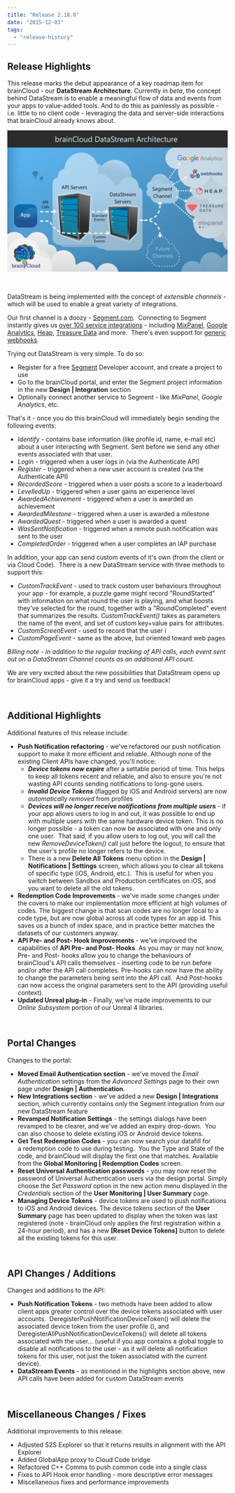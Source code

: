```yaml
---
title: "Release 2.18.0"
date: "2015-12-03"
tags: 
  - "release-history"
---
```


## Release Highlights

This release marks the debut appearance of a key roadmap item for brainCloud - our **DataStream Architecture**. Currently in _beta_, the concept behind DataStream is to enable a meaningful flow of data and events from your apps to value-added tools. And to do this as painlessly as possible - i.e. little to no client code - leveraging the data and server-side interactions that brainCloud already knows about.

[![brainCloud DataStream Architecture](images/brainCloud_datastream_architecture-1024x654.png)](/apidocs/wp-content/uploads/2015/12/brainCloud_datastream_architecture.png)

 

DataStream is being implemented with the concept of _extensible channels_ - which will be used to enable a great variety of integrations.

Our first channel is a doozy - [Segment.com](https://segment.com/overview).  Connecting to Segment instantly gives us [over 100 service integrations](https://segment.com/integrations) - including [MixPanel](https://segment.com/docs/integrations/mixpanel/), [Google Analytics](https://segment.com/docs/integrations/google-analytics/), [Heap](https://heapanalytics.com), [Treasure Data](https://segment.com/docs/integrations/treasure-data/) and more.  There's even support for [generic webhooks](https://segment.com/docs/integrations/webhooks/).

Trying out DataStream is very simple. To do so:

- Register for a free [Segment](http://www.segment.com) Developer account, and create a project to use
- Go to the brainCloud portal, and enter the Segment project information in the new **Design | Integration** section
- Optionally connect another service to Segment - like _MixPanel_, _Google Analytics_, etc.

That's it - once you do this brainCloud will immediately begin sending the following events:

- _Identify_ - contains base information (like profile id, name, e-mail etc) about a user interacting with Segment. Sent before we send any other events associated with that user.
- _Login_ - triggered when a user logs in (via the Authenticate API)
- _Register_ - triggered when a new user account is created (via the Authenticate API)
- _RecordedScore_ - triggered when a user posts a score to a leaderboard
- _LevelledUp_ - triggered when a user gains an experience level
- _AwardedAchievement_ - triggered when a user is awarded an achievement
- _AwardedMilestone_ - triggered when a user is awarded a milestone
- _AwardedQuest_ - triggered when a user is awarded a quest
- _WasSentNotification_ - triggered when a remote push notification was sent to the user
- _CompletedOrder_ - triggered when a user completes an IAP purchase

In addition, your app can send custom events of it's own (from the client or via Cloud Code).  There is a new DataStream service with three methods to support this:

- _CustomTrackEvent_ - used to track custom user behaviours throughout your app - for example, a puzzle game might record "RoundStarted" with information on what round the user is playing, and what boosts they've selected for the round, together with a "RoundCompleted" event that summarizes the results. _CustomTrackEvent()_ takes as parameters the name of the event, and set of custom key+value pairs for attributes.
- _CustomScreenEvent_ - used to record that the user i
- _CustomPageEvent_ - same as the above, but oriented toward web pages

_Billing note - in addition to the regular tracking of API calls, each event sent out on a DataStream Channel counts as an additional API count._

We are very excited about the new possibilities that DataStream opens up for brainCloud apps - give it a try and send us feedback!

 

## Additional Highlights

Additional features of this release include:

- **Push Notification refactoring** - we've refactored our push notification support to make it more efficient and reliable. Although none of the existing Client APIs have changed, you'll notice:
    - **_Device tokens now expire_** after a settable period of time. This helps to keep all tokens recent and reliable, and also to ensure you're not wasting API counts sending notifications to long-gone users.
    - **_Invalid Device Tokens_** (flagged by iOS and Android servers) are now _automatically removed_ from profiles
    - _**Devices will no longer receive notifications from multiple users**_ - if your app allows users to log in and out, it was possible to end up with multiple users with the same hardware device token. This is no longer possible - a token can now be associated with one and only one user.  That said, if you allow users to log out, you will call the new _RemoveDeviceToken()_ call just before the logout, to ensure that the user's profile no longer refers to the device.
    - There is a new **Delete All Tokens** menu option in the **Design | Notifications | Settings** screen, which allows you to clear all tokens of specific type (iOS, Android, etc.).  This is useful for when you switch between Sandbox and Production certificates on iOS, and you want to delete all the old tokens.
- **Redemption Code Improvements** - we've made some changes under the covers to make our implementation more efficient at high volumes of codes. The biggest change is that scan codes are no longer local to a code type, but are now global across all code types for an app id. This saves us a bunch of index space, and in practice better matches the datasets of our customers anyway.
- **API Pre- and Post- Hook Improvements** - we've improved the capabilities of **API Pre- and Post- Hooks**. As you may or may not know, Pre- and Post- hooks allow you to change the behaviours of brainCloud's API calls themselves - inserting code to be run before and/or after the API call completes. Pre-hooks can now have the ability to change the parameters being sent into the API call.  And Post-hooks can now access the original parameters sent to the API (providing useful context).
- **Updated Unreal plug-in** - Finally, we've made improvements to our _Online Subsystem_ portion of our Unreal 4 libraries.

 

## Portal Changes

Changes to the portal:

- **Moved Email Authentication section** - we've moved the _Email Authentication_ settings from the _Advanced Settings_ page to their own page under **Design | Authentication**.
- **New Integrations section** - we've added a new **Design | Integrations** section, which currently contains only the Segment integration from our new DataStream feature
- **Revamped Notification Settings** - the settings dialogs have been revamped to be clearer, and we've added an expiry drop-down.  You can also choose to delete existing iOS or Android device tokens.
- **Get Test Redemption Codes** - you can now search your datafill for a redemption code to use during testing.  You the Type and State of the code, and brainCloud will display the first one that matches. Available from the **Global Monitoring | Redemption Codes** screen.
- **Reset Universal Authentication passwords** - you may now reset the password of Universal Authentication users via the design portal. Simply choose the _Set Password_ option in the new action menu displayed in the _Credentials_ section of the **User Monitoring | User Summary** page.
- **Managing Device Tokens** - device tokens are used to push notifications to iOS and Android devices. The device tokens section of the **User Summary** page has been updated to display when the token was last registered (note - brainCloud only applies the first registration within a 24-hour period), and has a new **\[Reset Device Tokens\]** button to delete all the existing tokens for this user.

 

## API Changes / Additions

Changes and additions to the API:

- **Push Notification Tokens** - two methods have been added to allow client apps greater control over the device tokens associated with user accounts.  DeregisterPushNotificationDeviceToken() will delete the associated device token from the user profile (), and DeregisterAllPushNotificationDeviceTokens() will delete all tokens associated with the user... (useful if you app contains a global toggle to disable all notifications to the user - as it will delete all notification tokens for this user, not just the token associated with the current device).
- **DataStream Events** - as mentioned in the highlights section above, new API calls have been added for custom DataStream events

 

## Miscellaneous Changes / Fixes

Additional improvements to this release:

- Adjusted S2S Explorer so that it returns results in alignment with the API Explorer
- Added GlobalApp proxy to Cloud Code bridge
- Refactored C++ Comms to push common code into a single class
- Fixes to API Hook error handling - more descriptive error messages
- Miscellaneous fixes and performance improvements
